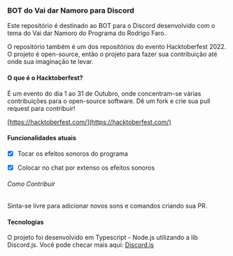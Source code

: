 ### BOT do Vai dar Namoro para Discord
Este repositório é destinado ao BOT para o Discord desenvolvido com o tema do Vai dar Namoro do Programa do Rodrigo Faro.

O repositório também é um dos repositórios do evento Hacktoberfest 2022. O projeto é open-source, então o projeto para fazer sua contribuição até onde sua imaginação te levar.

#### O que é o Hacktoberfest?
É um evento do dia 1 ao 31 de Outubro, onde concentram-se várias contribuições para o open-source software. Dê um fork e crie sua pull request para contribuir!

[https://hacktoberfest.com/](https://hacktoberfest.com/)

#### Funcionalidades atuais
- [x] Tocar os efeitos sonoros do programa
- [x] Colocar no chat por extenso os efeitos sonoros


###### Como Contribuir
Sinta-se livre para adicionar novos sons e comandos criando sua PR.

#### Tecnologias
O projeto foi desenvolvido em Typescript - Node.js utilizando a lib Discord.js.
Você pode checar mais aqui: [Discord.js](https://discord.js.org/#/)
